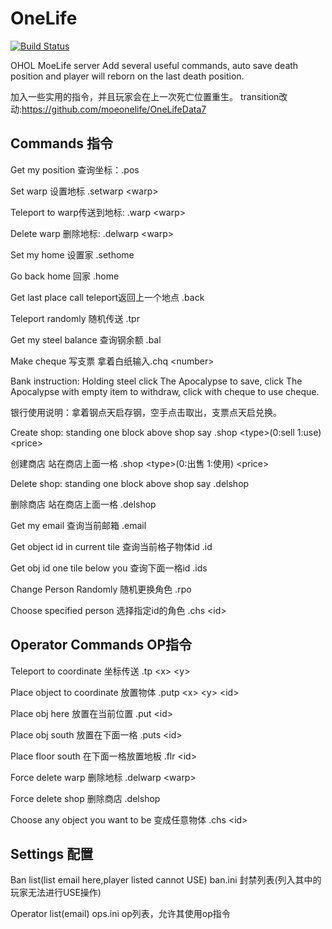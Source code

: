 # OneLife

[![Build Status](http://43.254.216.98:8891/job/OneHourOneLife/job/MoeLifeServer/badge/icon)](http://43.254.216.98:8891/job/OneHourOneLife/job/MoeLifeServer/)

OHOL MoeLife server
Add several useful commands, auto save death position and player will reborn on the last death position.

加入一些实用的指令，并且玩家会在上一次死亡位置重生。
transition改动:https://github.com/moeonelife/OneLifeData7

## Commands 指令

Get my position 查询坐标：.pos

Set warp 设置地标 .setwarp &lt;warp>

Teleport to warp传送到地标: .warp &lt;warp>

Delete warp 删除地标: .delwarp &lt;warp>

Set my home 设置家 .sethome

Go back home 回家 .home

Get last place call teleport返回上一个地点 .back

Teleport randomly 随机传送 .tpr

Get my steel balance 查询钢余额 .bal

Make cheque 写支票 拿着白纸输入.chq &lt;number>

Bank instruction: Holding steel click The Apocalypse to save, click The Apocalypse with empty item to withdraw, click with cheque to use cheque.

银行使用说明：拿着钢点天启存钢，空手点击取出，支票点天启兑换。

Create shop: standing one block above shop say .shop &lt;type>(0:sell 1:use) &lt;price>
  
创建商店 站在商店上面一格 .shop &lt;type>(0:出售 1:使用) &lt;price>

Delete shop: standing one block above shop say .delshop

删除商店 站在商店上面一格 .delshop

Get my email 查询当前邮箱 .email

Get object id in current tile 查询当前格子物体id .id

Get obj id one tile below you 查询下面一格id .ids

Change Person Randomly 随机更换角色 .rpo

Choose specified person 选择指定id的角色 .chs &lt;id>

## Operator Commands OP指令
Teleport to coordinate 坐标传送 .tp &lt;x> &lt;y>
  
Place object to coordinate 放置物体 .putp &lt;x> &lt;y> &lt;id>
  
Place obj here 放置在当前位置 .put &lt;id>
  
Place obj south 放置在下面一格 .puts &lt;id>
  
Place floor south 在下面一格放置地板 .flr &lt;id>
  
Force delete warp 删除地标 .delwarp &lt;warp>
  
Force delete shop 删除商店 .delshop

Choose any object you want to be 变成任意物体 .chs &lt;id>

## Settings 配置
Ban list(list email here,player listed cannot USE)  ban.ini 封禁列表(列入其中的玩家无法进行USE操作)

Operator list(email) ops.ini op列表，允许其使用op指令

